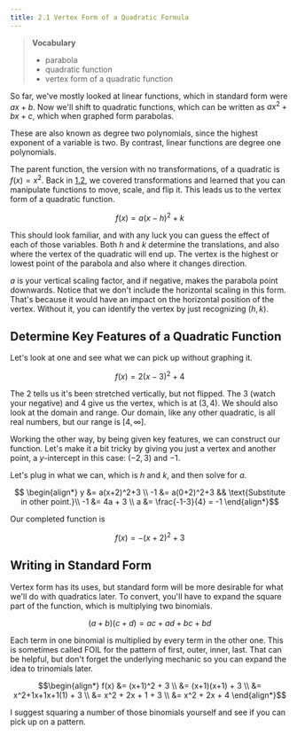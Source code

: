 ```yaml
---
title: 2.1 Vertex Form of a Quadratic Formula
---
```


> **Vocabulary**
>
> - parabola
> - quadratic function
> - vertex form of a quadratic function

So far, we've mostly looked at linear functions, which in standard form were $ax+b$. Now we'll shift to quadratic functions, which can be written as $ax^2+bx+c$, which when graphed form parabolas.

These are also known as degree two polynomials, since the highest exponent of a variable is two. By contrast, linear functions are degree one polynomials.

The parent function, the version with no transformations, of a quadratic is $f(x)=x^2$. Back in [1.2](./1.2-transformation-of-functions.md), we covered  transformations and learned that you can manipulate functions to move, scale, and flip it. This leads us to the vertex form of a quadratic function.

$$ f(x) = a(x-h)^2+k$$

This should look familiar, and with any luck you can guess the effect of each of those variables. Both $h$ and $k$ determine the translations, and also where the vertex of the quadratic will end up. The vertex is the highest or lowest point of the parabola and also where it changes direction.

$a$ is your vertical scaling factor, and if negative, makes the parabola point downwards. Notice that we don't include the horizontal scaling in this form. That's because it would have an impact on the horizontal position of the vertex. Without it, you can identify the vertex by just recognizing $(h,k)$.

## Determine Key Features of a Quadratic Function

Let's look at one and see what we can pick up without graphing it.

$$ f(x) = 2(x-3)^2+4$$

The $2$ tells us it's been stretched vertically, but not flipped. The $3$ (watch your negative) and $4$ give us the vertex, which is at $(3,4)$. We should also look at the domain and range. Our domain, like any other quadratic, is all real numbers, but our range is $[4,\infty]$.

Working the other way, by being given key features, we can construct our function. Let's make it a bit tricky by giving you just a vertex and another point, a $y$-intercept in this case: $(-2,3)$ and $-1$.

Let's plug in what we can, which is $h$ and $k$, and then solve for $a$.

$$ \begin{align*}
 y &= a(x+2)^2+3 \\
-1 &= a(0+2)^2+3 && \text{Substitute in other point.}\\
-1 &= 4a + 3 \\
a &= \frac{-1-3}{4} = -1
\end{align*}$$

Our completed function is

$$ f(x) = -(x+2)^2+3 $$

## Writing in Standard Form

Vertex form has its uses, but standard form will be more desirable for what we'll do with quadratics later. To convert, you'll have to expand the square part of the function, which is multiplying two binomials.

$$ (a+b)(c+d) = ac+ad+bc+bd $$

Each term in one binomial is multiplied by every term in the other one. This is sometimes called FOIL for the pattern of first, outer, inner, last. That can be helpful, but don't forget the underlying mechanic so you can expand the idea to trinomials later.

$$\begin{align*}
f(x) &= (x+1)^2 + 3 \\
     &= (x+1)(x+1) + 3 \\
     &= x^2+1x+1x+1(1) + 3 \\
     &= x^2 + 2x + 1 + 3 \\
     &= x^2 + 2x + 4
\end{align*}$$

I suggest squaring a number of those binomials yourself and see if you can pick up on a pattern.
